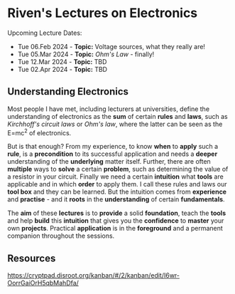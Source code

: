 # Riven's Lectures on Electronics
Upcoming Lecture Dates:
* Tue 06.Feb 2024 - **Topic:** Voltage sources, what they really are!
* Tue 05.Mar 2024 - **Topic:** *Ohm's Law* - finally!
* Tue 12.Mar 2024 - **Topic:** TBD
* Tue 02.Apr 2024 - **Topic:** TBD

## Understanding Electronics
Most people I have met, including lecturers at universities, define the understanding of electronics as the **sum** of certain **rules** and **laws**, such as *Kirchhoff's circuit laws* or *Ohm's law*, where the latter can be seen as the E=mc<sup>2</sup> of electronics.

But is that enough? From my experience, to know **when** to **apply** such a **rule**, is a **precondition** to its successful application and needs a **deeper** understanding of the **underlying** matter itself. Further, there are often **multiple** ways to **solve** a certain **problem**, such as determining the value of a resistor in your circuit. Finally we need a certain **intuition** what **tools** are applicable and in which **order** to apply them. I call these rules and laws our **tool box** and they can be learned. But the intuition comes from **experience** and **practise** - and it **roots** in the **understanding** of certain **fundamentals**.

The **aim** of these **lectures** is to **provide** a solid **foundation**, teach the **tools** and help **build** this **intuition** that gives you the **confidence** to **master** your own **projects**. Practical **application** is in the **foreground** and a permanent companion throughout the sessions.

## Resources
https://cryptpad.disroot.org/kanban/#/2/kanban/edit/I6wr-OorrGaiOrH5qbMahDfa/
